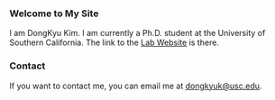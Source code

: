 ### Welcome to My Site
I am DongKyu Kim. I am currently a Ph.D. student at the University of Southern California. The link to the [Lab Website](https://nseip.usc.edu/) is there.

### Contact
If you want to contact me, you can email me at dongkyuk@usc.edu.
